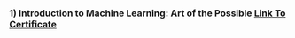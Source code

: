 ### 1) Introduction to Machine Learning: Art of the Possible <a href="https://www.aws.training/Transcript/CompletionCertificateHtml?transcriptid=6zmG2IbXxkGU8o8o3HMLdA2" target="_blank">Link To Certificate</a>

